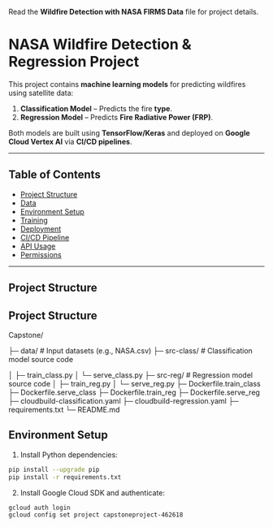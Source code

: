 Read the **Wildfire Detection with NASA FIRMS Data** file for project details.

# NASA Wildfire Detection & Regression Project

This project contains **machine learning models** for predicting wildfires using satellite data:

1. **Classification Model** – Predicts the fire **type**.
2. **Regression Model** – Predicts **Fire Radiative Power (FRP)**.

Both models are built using **TensorFlow/Keras** and deployed on **Google Cloud Vertex AI** via **CI/CD pipelines**.

---

## Table of Contents

- [Project Structure](#project-structure)  
- [Data](#data)  
- [Environment Setup](#environment-setup)  
- [Training](#training)  
- [Deployment](#deployment)  
- [CI/CD Pipeline](#cicd-pipeline)  
- [API Usage](#api-usage)  
- [Permissions](#permissions)  

---

## Project Structure

## Project Structure

Capstone/

├─ data/                     # Input datasets (e.g., NASA.csv)
├─ src-class/                # Classification model source code

│   ├─ train_class.py
│   └─ serve_class.py
├─ src-reg/                  # Regression model source code
│   ├─ train_reg.py
│   └─ serve_reg.py
├─ Dockerfile.train_class
├─ Dockerfile.serve_class
├─ Dockerfile.train_reg
├─ Dockerfile.serve_reg
├─ cloudbuild-classification.yaml
├─ cloudbuild-regression.yaml
├─ requirements.txt
└─ README.md


## Environment Setup

1. Install Python dependencies:

```bash
pip install --upgrade pip
pip install -r requirements.txt
```
2. Install Google Cloud SDK and authenticate:
```bash
gcloud auth login
gcloud config set project capstoneproject-462618
```



